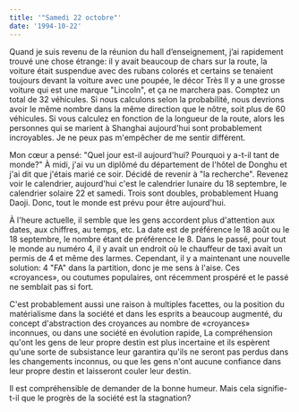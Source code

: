 ```yaml
---
title: '"Samedi 22 octobre"'
date: '1994-10-22'
---
```


Quand je suis revenu de la réunion du hall d’enseignement, j’ai rapidement trouvé une chose étrange: il y avait beaucoup de chars sur la route, la voiture était suspendue avec des rubans colorés et certains se tenaient toujours devant la voiture avec une poupée, le décor Très Il y a une grosse voiture qui est une marque "Lincoln", et ça ne marchera pas. Comptez un total de 32 véhicules. Si nous calculons selon la probabilité, nous devrions avoir le même nombre dans la même direction que le nôtre, soit plus de 60 véhicules. Si vous calculez en fonction de la longueur de la route, alors les personnes qui se marient à Shanghai aujourd'hui sont probablement incroyables. Je ne peux pas m'empêcher de me sentir différent.

Mon cœur a pensé: "Quel jour est-il aujourd'hui? Pourquoi y a-t-il tant de monde?" À midi, j'ai vu un diplômé du département de l'hôtel de Donghu et j'ai dit que j'étais marié ce soir. Décidé de revenir à "la recherche". Revenez voir le calendrier, aujourd'hui c'est le calendrier lunaire du 18 septembre, le calendrier solaire 22 et samedi. Trois sont doubles, probablement Huang Daoji. Donc, tout le monde est prévu pour être aujourd'hui.

À l'heure actuelle, il semble que les gens accordent plus d'attention aux dates, aux chiffres, au temps, etc. La date est de préférence le 18 août ou le 18 septembre, le nombre étant de préférence le 8. Dans le passé, pour tout le monde au numéro 4, il y avait un endroit où le chauffeur de taxi avait un permis de 4 et même des larmes. Cependant, il y a maintenant une nouvelle solution: 4 "FA" dans la partition, donc je me sens à l'aise. Ces «croyances», ou coutumes populaires, ont récemment prospéré et le passé ne semblait pas si fort.

C'est probablement aussi une raison à multiples facettes, ou la position du matérialisme dans la société et dans les esprits a beaucoup augmenté, du concept d'abstraction des croyances au nombre de «croyances» inconnues, ou dans une société en évolution rapide, La compréhension qu'ont les gens de leur propre destin est plus incertaine et ils espèrent qu'une sorte de subsistance leur garantira qu'ils ne seront pas perdus dans les changements inconnus, ou que les gens n'ont aucune confiance dans leur propre destin et laisseront couler leur destin.

Il est compréhensible de demander de la bonne humeur. Mais cela signifie-t-il que le progrès de la société est la stagnation?

